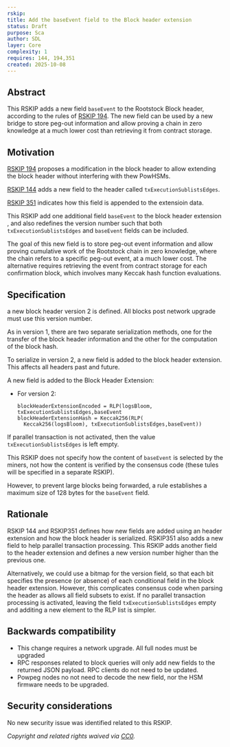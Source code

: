 ```yaml
---
rskip: 
title: Add the baseEvent field to the Block header extension
status: Draft
purpose: Sca
author: SDL
layer: Core
complexity: 1
requires: 144, 194,351
created: 2025-10-08
---
```


## Abstract

This RSKIP adds a new field `baseEvent`  to the Rootstock Block header, according to the rules of [RSKIP 194](./RSKIP194). The new field can be used by a new bridge to store peg-out information and allow proving a chain in zero knowledge at a much lower cost than retrieving it from contract storage. 

## Motivation

[RSKIP 194](./RSKIP194) proposes a modification in the block header to allow extending the block header without interfering with thew PowHSMs.

[RSKIP 144](./RSKIP144) adds a new field to the header called `txExecutionSublistsEdges`. 

[RSKIP 351](./RSKIP351) indicates how this field is appended to the extensioin data.

This RSKIP add one additional field `baseEvent` to the block header extension , and also redefines the version number such that both `txExecutionSublistsEdges` and `baseEvent` fields can be included.

The goal of this new field is to store peg-out event information and allow proving cumulative work of the Rootstock chain in zero knowledge, where the chain refers to a specific peg-out event, at a much lower cost. The alternative requires retrieving the event from contract storage for each confirmation block, which involves many Keccak hash function evaluations. 



## Specification

a new block header version 2 is defined. All blocks post network upgrade must use this version number.


As in version 1, there are two separate serialization methods, one for the transfer of the block header information and the other for the computation of the block hash.

To serialize in version 2, a new field is added to the block header extension. This affects all headers past and future.

A new field is added to the  Block Header Extension:

- For version 2:
  ```
  blockHeaderExtensionEncoded = RLP(logsBloom, txExecutionSublistsEdges,baseEvent
  blockHeaderExtensionHash = Keccak256(RLP(
    Keccak256(logsBloom), txExecutionSublistsEdges,baseEvent))
  ```

If parallel transaction is not activated, then the value `txExecutionSublistsEdges` is left empty.

This RSKIP does not specify how the content of `baseEvent` is selected by the miners, not how the content is verified by the consensus code (these tules will be specified in a separate RSKIP).

However, to prevent large blocks being forwarded, a rule establishes a maximum size of 128 bytes for the `baseEvent` field.

## Rationale

RSKIP 144 and RSKIP351 defines how new fields are added using an header extension and how the block header is serialized. RSKIP351 also adds a new field to help parallel transaction processing. This RSKIP adds another field to the header extension and defines a new version number higher than the previous one.
 
Alternatively, we could use a bitmap for the version field, so that each bit specifies the presence (or absence) of each conditional field in the block header extension. However, this complicates consensus code when parsing the header as allows all field subsets to exist. If no parallel transaction processing is activated, leaving the field `txExecutionSublistsEdges` empty and additing a new element to the RLP list is simpler.


## Backwards compatibility

- This change requires a network upgrade. All full nodes must be upgraded
- RPC responses related to block queries will only add new fields to the returned JSON payload. RPC clients do not need to be updated.
- Powpeg nodes no not need to decode the new field, nor the HSM firmware needs to be upgraded.

## Security considerations

No new security issue was identified related to this RSKIP.

_Copyright and related rights waived via [CC0](https://creativecommons.org/publicdomain/zero/1.0/)._
